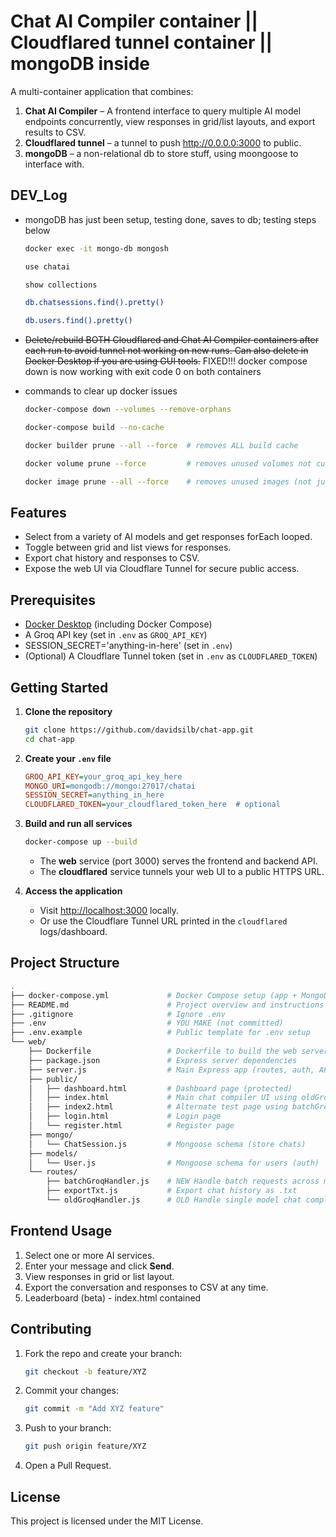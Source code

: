 # Chat AI Compiler container || Cloudflared tunnel container || mongoDB inside

A multi-container application that combines:

1. **Chat AI Compiler** – A frontend interface to query multiple AI model endpoints concurrently, view responses in grid/list layouts, and export results to CSV.
2. **Cloudflared tunnel** – a tunnel to push http://0.0.0.0:3000 to public.
3. **mongoDB** – a non-relational db to store stuff, using moongoose to interface with.

## DEV_Log

- mongoDB has just been setup, testing done, saves to db; testing steps below

   ```bash
   docker exec -it mongo-db mongosh
   ```

   ```bash
   use chatai
   ```

   ```bash
   show collections
   ```

   ```bash
   db.chatsessions.find().pretty()
   ```

   ```bash
   db.users.find().pretty()
   ```

- ~~Delete/rebuild BOTH Cloudflared and Chat AI Compiler containers after each run to avoid tunnel not working on new runs. Can also delete in Docker Desktop if you are using GUI tools.~~ FIXED!!! docker compose down is now working with exit code 0 on both containers

- commands to clear up docker issues

   ```bash
   docker-compose down --volumes --remove-orphans
   ```

   ```bash
   docker-compose build --no-cache
   ```

   ```bash
   docker builder prune --all --force  # removes ALL build cache
   ```

   ```bash
   docker volume prune --force         # removes unused volumes not currently attached to containers
   ```

   ```bash
   docker image prune --all --force    # removes unused images (not just dangling)
   ```

## Features

- Select from a variety of AI models and get responses forEach looped.
- Toggle between grid and list views for responses.
- Export chat history and responses to CSV.
- Expose the web UI via Cloudflare Tunnel for secure public access.

## Prerequisites

- [Docker Desktop](https://www.docker.com/products/docker-desktop) (including Docker Compose)
- A Groq API key (set in `.env` as `GROQ_API_KEY`)
- SESSION_SECRET='anything-in-here' (set in `.env`)
- (Optional) A Cloudflare Tunnel token (set in `.env` as `CLOUDFLARED_TOKEN`)

## Getting Started

1. **Clone the repository**

   ```bash
   git clone https://github.com/davidsilb/chat-app.git
   cd chat-app
   ```

2. **Create your `.env` file**

   ```ini
   GROQ_API_KEY=your_groq_api_key_here
   MONGO_URI=mongodb://mongo:27017/chatai
   SESSION_SECRET=anything_in_here
   CLOUDFLARED_TOKEN=your_cloudflared_token_here  # optional
   ```

3. **Build and run all services**

   ```bash
   docker-compose up --build
   ```

   - The **web** service (port 3000) serves the frontend and backend API.
   - The **cloudflared** service tunnels your web UI to a public HTTPS URL.

4. **Access the application**

   - Visit [http://localhost:3000](http://localhost:3000) locally.
   - Or use the Cloudflare Tunnel URL printed in the `cloudflared` logs/dashboard.

## Project Structure

```bash
.
├── docker-compose.yml             # Docker Compose setup (app + MongoDB)
├── README.md                      # Project overview and instructions
├── .gitignore                     # Ignore .env
├── .env                           # YOU MAKE (not committed)
├── .env.example                   # Public template for .env setup
└── web/
    ├── Dockerfile                 # Dockerfile to build the web server
    ├── package.json               # Express server dependencies
    ├── server.js                  # Main Express app (routes, auth, API handlers)
    ├── public/
    │   ├── dashboard.html         # Dashboard page (protected)
    │   ├── index.html             # Main chat compiler UI using oldGroq.js
    │   ├── index2.html            # Alternate test page using batchGroq.js
    │   ├── login.html             # Login page
    │   └── register.html          # Register page
    ├── mongo/
    │   └── ChatSession.js         # Mongoose schema (store chats)
    ├── models/
    │   └── User.js                # Mongoose schema for users (auth)
    └── routes/
        ├── batchGroqHandler.js    # NEW Handle batch requests across models
        ├── exportTxt.js           # Export chat history as .txt
        └── oldGroqHandler.js      # OLD Handle single model chat completions
```

## Frontend Usage

1. Select one or more AI services.
2. Enter your message and click **Send**.
3. View responses in grid or list layout.
4. Export the conversation and responses to CSV at any time.
5. Leaderboard (beta) - index.html contained

## Contributing

1. Fork the repo and create your branch:

   ```bash
   git checkout -b feature/XYZ
   ```

2. Commit your changes:

   ```bash
   git commit -m "Add XYZ feature"
   ```

3. Push to your branch:

   ```bash
   git push origin feature/XYZ
   ```

4. Open a Pull Request.

## License

This project is licensed under the MIT License.

